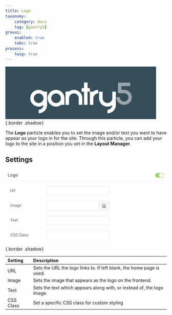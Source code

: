 ```yaml
---
title: Logo
taxonomy:
    category: docs
    tag: [gantry5]
gravui:
    enabled: true
    tabs: true
process:
    twig: true
---
```


![Logo](logo.png) {.border .shadow}

The **Logo** particle enables you to set the image and/or text you want to have appear as your logo in for the site. Through this particle, you can add your logo to the site in a position you set in the **Layout Manager**. 

Settings
-----

![Settings](logo_settings.png) {.border .shadow}

| Setting   | Description                                                            |
| :-----    | :-----                                                                 |
| URL       | Sets the URL the logo links to. If left blank, the home page is used.  |
| Image     | Sets the image that appears as the logo on the frontend.               |
| Text      | Sets the text which appears along with, or instead of, the logo image. |
| CSS Class | Set a specific CSS class for custom styling                            |
